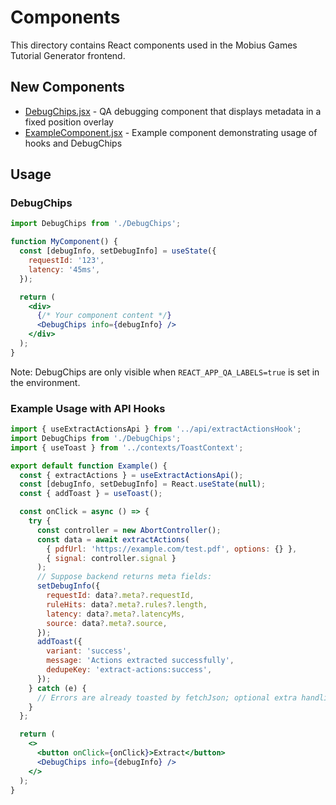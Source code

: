 # Components

This directory contains React components used in the Mobius Games Tutorial Generator frontend.

## New Components

- [DebugChips.jsx](file:///c:/Users/danie/Documents/mobius-games-tutorial-generator/client/src/components/DebugChips.jsx) - QA debugging component that displays metadata in a fixed position overlay
- [ExampleComponent.jsx](file:///c:/Users/danie/Documents/mobius-games-tutorial-generator/client/src/components/ExampleComponent.jsx) - Example component demonstrating usage of hooks and DebugChips

## Usage

### DebugChips

```jsx
import DebugChips from './DebugChips';

function MyComponent() {
  const [debugInfo, setDebugInfo] = useState({
    requestId: '123',
    latency: '45ms',
  });

  return (
    <div>
      {/* Your component content */}
      <DebugChips info={debugInfo} />
    </div>
  );
}
```

Note: DebugChips are only visible when `REACT_APP_QA_LABELS=true` is set in the environment.

### Example Usage with API Hooks

```jsx
import { useExtractActionsApi } from '../api/extractActionsHook';
import DebugChips from './DebugChips';
import { useToast } from '../contexts/ToastContext';

export default function Example() {
  const { extractActions } = useExtractActionsApi();
  const [debugInfo, setDebugInfo] = React.useState(null);
  const { addToast } = useToast();

  const onClick = async () => {
    try {
      const controller = new AbortController();
      const data = await extractActions(
        { pdfUrl: 'https://example.com/test.pdf', options: {} },
        { signal: controller.signal }
      );
      // Suppose backend returns meta fields:
      setDebugInfo({
        requestId: data?.meta?.requestId,
        ruleHits: data?.meta?.rules?.length,
        latency: data?.meta?.latencyMs,
        source: data?.meta?.source,
      });
      addToast({
        variant: 'success',
        message: 'Actions extracted successfully',
        dedupeKey: 'extract-actions:success',
      });
    } catch (e) {
      // Errors are already toasted by fetchJson; optional extra handling here
    }
  };

  return (
    <>
      <button onClick={onClick}>Extract</button>
      <DebugChips info={debugInfo} />
    </>
  );
}
```
